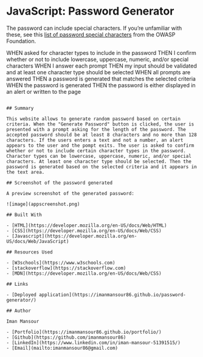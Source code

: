 # JavaScript: Password Generator

The password can include special characters. If you’re unfamiliar with these, see this [list of password special characters](https://www.owasp.org/index.php/Password_special_characters) from the OWASP Foundation.

WHEN asked for character types to include in the password
THEN I confirm whether or not to include lowercase, uppercase, numeric, and/or special characters
WHEN I answer each prompt
THEN my input should be validated and at least one character type should be selected
WHEN all prompts are answered
THEN a password is generated that matches the selected criteria
WHEN the password is generated
THEN the password is either displayed in an alert or written to the page

```

## Summary

This website allows to generate random password based on certain criteria. When the "Generate Password" button is clicked, the user is presented with a prompt asking for the length of the password. The accepted password should be at least 8 characters and no more than 128 characters. If the users enters a text and not a number, an alert appears to the user and the pompt exits. The user is asked to confirm whether or not to include certain character types in the password. Character types can be lowercase, uppercase, numeric, and/or special characters. At least one character type should be selected. Then the password is generated based on the selected criteria and it appears in the text area.

## Screenshot of the password generated

A preview screenshot of the generated password:

![image](appscreenshot.png)

## Built With

- [HTML](https://developer.mozilla.org/en-US/docs/Web/HTML)
- [CSS](https://developer.mozilla.org/en-US/docs/Web/CSS)
- [Javascript](https://developer.mozilla.org/en-US/docs/Web/JavaScript)

## Resources Used

- [W3schools](https://www.w3schools.com)
- [stackoverflow](https://stackoverflow.com)
- [MDN](https://developer.mozilla.org/en-US/docs/Web/CSS)

## Links

- [Deployed application](https://imanmansour86.github.io/password-generator/)

## Author

Iman Mansour

- [Portfolio](https://imanmansour86.github.io/portfolio/)
- [Github](https://github.com/imanmansour86)
- [LinkedIn](https://www.linkedin.com/in/iman-mansour-51391515/)
- [Email](mailto:imanmansour86@gmail.com)
```
